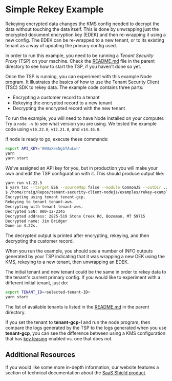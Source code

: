 # Simple Rekey Example

Rekeying encrypted data changes the KMS config needed to decrypt the data without touching the data itself. This is
done by unwrapping just the encrypted document encryption key (EDEK) and then re-wrapping it using a new config.
The EDEK can be re-wrapped to a new tenant, or to its existing tenant as a way of updating the primary config used.

In order to run this example, you need to be running a _Tenant Security Proxy_ (TSP) on your machine.
Check the [README.md](../README.md) file in the parent directory to see how to start the TSP, if you haven't done so
yet.

Once the TSP is running, you can experiment with this example Node program. It illustrates the basics of how
to use the Tenant Security Client (TSC) SDK to rekey data. The example code contains three parts:

-   Encrypting a customer record to a tenant
-   Rekeying the encrypted record to a new tenant
-   Decrypting the encrypted record with the new tenant

To run the example, you will need to have Node installed on your computer. Try a `node -v` to see
what version you are using. We tested the example code using `v10.22.0`, `v12.21.0`, and `v14.16.0`.

If node is ready to go, execute these commands:

```bash
export API_KEY='0WUaXesNgbTAuLwn'
yarn
yarn start
```

We've assigned an API key for you, but in production you will make your own and edit the TSP
configuration with it. This should produce output like:

```bash
yarn run v1.22.5
$ yarn tsc --target ES6 --sourceMap false --module CommonJS --outDir ./dist/src src/index.ts && node dist/src/index.js
$ /home/craig/Repos/tenant-security-client-nodejs/examples/rekey-example/node_modules/.bin/tsc --target ES6 --sourceMap false --module CommonJS --outDir ./dist/src src/index.ts
Encrypting using tenant tenant-gcp.
Rekeying to tenant tenant-aws.
Decrypting with tenant tenant-aws.
Decrypted SSN: 000-12-2345
Decrypted address: 2825-519 Stone Creek Rd, Bozeman, MT 59715
Decrypted name: Jim Bridger
Done in 4.22s.
```

The decrypted output is printed after encrypting, rekeying, and then decrypting the customer record.

When you run the example, you should see a number of INFO outputs generated by your TSP indicating
that it was wrapping a new DEK using the KMS, rekeying to a new tenant, then unwrapping an EDEK.

The initial tenant and new tenant could be the same in order to rekey data to the tenant's current primary config.
If you would like to experiment with a different initial tenant, just do:

```bash
export TENANT_ID=<selected-tenant-ID>
yarn start
```

The list of available tenants is listed in the [README.md](../README.md) in the parent directory.

If you set the tenant to **tenant-gcp-l** and run the node program, then compare the logs generated by the
TSP to the logs generated when you use **tenant-gcp**, you can see the difference
between using a KMS configuration that has [key leasing](https://ironcorelabs.com/docs/saas-shield/what-is-key-leasing/) enabled vs. one that does not.

## Additional Resources

If you would like some more in-depth information, our website features a section of technical
documentation about the [SaaS Shield product](https://ironcorelabs.com/docs/saas-shield/).
